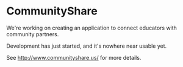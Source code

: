 CommunityShare
==============

We're working on creating an application to connect educators with community partners.

Development has just started, and it's nowhere near usable yet.

See http://www.communityshare.us/ for more details.

